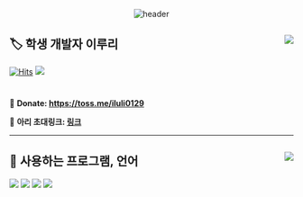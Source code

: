 <div align="center">

![header](https://capsule-render.vercel.app/api?type=waving&color=FFD98D&height=250&section=header&text=🏷️Iluli129🏷️&fontSize=90&animation=fadeIn&fontAlignY=38&descAlignY=51&descAlign=62)
  
</div>

<div>
  
  <img align="right" src="https://github-readme-stats.vercel.app/api?username=iluli129&theme=dracula"/>
  
  ## 🏷️ 학생 개발자 이루리
  
  [![Hits](https://hits.seeyoufarm.com/api/count/incr/badge.svg?url=https%3A%2F%2Fgithub.com%2Filuli129&count_bg=%23000000&title_bg=%23000000&icon=github.svg&icon_color=%23E7E7E7&title=GitHub&edge_flat=false)](https://hits.seeyoufarm.com)
  <img src="https://img.shields.io/badge/Ahri Community-5865F2?style=edge_flat-square&logo=Discord&logoColor=white"/>
  
  #
  
  💎 **Donate: https://toss.me/iluli0129**
  
  📒 **아리 초대링크: [링크](https://discord.com/api/oauth2/authorize?client_id=1005094584549904514&permissions=1262992321622&scope=bot%20applications.commands)**
  
  
</div>

---

<div>
  
  
  
  <img align="right" src="https://github-readme-stats.vercel.app/api/top-langs/?username=iluli129&theme=dracula&exclude_repo=Computer-Science-Engineering&layout=compact&langs_count=10"/>
  
  ## 🔨 사용하는 프로그램, 언어
  
  <img src="https://img.shields.io/badge/Visual Studio Code-007ACC?style=for-the-badge&logo=Visual Studio Code&logoColor=white"/>
  <img src="https://img.shields.io/badge/Python-3776AB?style=for-the-badge&logo=Python&logoColor=white"/>
  <img src="https://img.shields.io/badge/HTML5-E34F26?style=for-the-badge&logo=HTML5&logoColor=white"/>
  <img src="https://img.shields.io/badge/MongoDB-47A248?style=for-the-badge&logo=MongoDB&logoColor=white"/>
  
</div>
